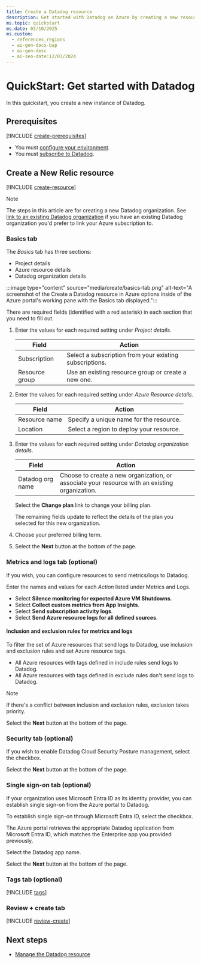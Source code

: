 ```yaml
---
title: Create a Datadog resource
description: Get started with Datadog on Azure by creating a new resource, configuring metrics and logs, and setting up single sign-on through Microsoft Entra ID.
ms.topic: quickstart
ms.date: 03/10/2025
ms.custom:
  - references_regions
  - ai-gen-docs-bap
  - ai-gen-desc
  - ai-seo-date:12/03/2024
---
```


# QuickStart: Get started with Datadog

In this quickstart, you create a new instance of Datadog. 

## Prerequisites

[!INCLUDE [create-prerequisites](../includes/create-prerequisites.md)]
- You must [configure your environment](prerequisites.md).
- You must [subscribe to Datadog](overview.md#subscribe-to-datadog).

## Create a New Relic resource

[!INCLUDE [create-resource](../includes/create-resource.md)]

> [!NOTE] 
> The steps in this article are for creating a new Datadog organization.  See [link to an existing Datadog organization](link-to-existing-organization.md) if you have an existing Datadog organization you'd prefer to link your Azure subscription to.

### Basics tab

The *Basics* tab has three sections:

- Project details
- Azure resource details
- Datadog organization details
 
:::image type="content" source="media/create/basics-tab.png" alt-text="A screenshot of the Create a Datadog resource in Azure options inside of the Azure portal's working pane with the Basics tab displayed.":::

There are required fields (identified with a red asterisk) in each section that you need to fill out.

1. Enter the values for each required setting under *Project details*.

    | Field               | Action                                                    |
    |---------------------|-----------------------------------------------------------|
    | Subscription        | Select a subscription from your existing subscriptions.   |
    | Resource group      | Use an existing resource group or create a new one.       |

1. Enter the values for each required setting under *Azure Resource details*.

    | Field              | Action                                    |
    |--------------------|-------------------------------------------|
    | Resource name      | Specify a unique name for the resource.   |
    | Location           | Select a region to deploy your resource.  |

1. Enter the values for each required setting under *Datadog organization details*.

    | Field             | Action                                                                                           |
    |-------------------|--------------------------------------------------------------------------------------------------|
    | Datadog org name  | Choose to create a new organization, or associate your resource with an existing organization.   | 

    Select the **Change plan** link to change your billing plan.

    The remaining fields update to reflect the details of the plan you selected for this new organization.

1. Choose your preferred billing term. 

1. Select the **Next** button at the bottom of the page.

### Metrics and logs tab (optional)

If you wish, you can configure resources to send metrics/logs to Datadog.

Enter the names and values for each *Action* listed under Metrics and Logs.

- Select **Silence monitoring for expected Azure VM Shutdowns**.
- Select **Collect custom metrics from App Insights**.
- Select **Send subscription activity logs**.
- Select **Send Azure resource logs for all defined sources**.

#### Inclusion and exclusion rules for metrics and logs

To filter the set of Azure resources that send logs to Datadog, use inclusion and exclusion rules and set Azure resource tags.

- All Azure resources with tags defined in include rules send logs to Datadog.
- All Azure resources with tags defined in exclude rules don't send logs to Datadog.

> [!NOTE]
> If there's a conflict between inclusion and exclusion rules, exclusion takes priority.

Select the **Next** button at the bottom of the page.

### Security tab (optional)

If you wish to enable Datadog Cloud Security Posture management, select the checkbox.

Select the **Next** button at the bottom of the page.

### Single sign-on tab (optional)

If your organization uses Microsoft Entra ID as its identity provider, you can establish single sign-on from the Azure portal to Datadog. 

To establish single sign-on through Microsoft Entra ID, select the checkbox.

The Azure portal retrieves the appropriate Datadog application from Microsoft Entra ID, which matches the Enterprise app you provided previously. 

Select the Datadog app name.

Select the **Next** button at the bottom of the page.

### Tags tab (optional)

[!INCLUDE [tags](../includes/tags.md)]

### Review + create tab

[!INCLUDE [review-create](../includes/review-create.md)]

## Next steps

- [Manage the Datadog resource](manage.md)

